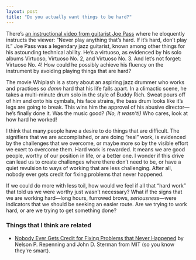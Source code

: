 ```yaml
---
layout: post
title: "Do you actually want things to be hard?"
---
```


There’s [an instructional video from guitarist Joe Pass](https://youtube.com/shorts/1pmlWDUOcAY?si=fVpgLT3VX5xWcSPV) where he eloquently instructs the viewer: “Never play anything that’s hard. If it’s hard, don’t play it.” Joe Pass was a legendary jazz guitarist, known among other things for his astounding technical ability. He’s a virtuoso, as evidenced by his solo albums Virtuoso, Virtuoso No. 2, and Virtuoso No. 3. And let’s not forget: Virtuoso No. 4! How could he possibly achieve his fluency on the instrument by avoiding playing things that are hard?

The movie Whiplash is a story about an aspiring jazz drummer who works and practices so _damn_ hard that his life falls apart. In a climactic scene, he takes a multi-minute drum solo in the style of Buddy Rich. Sweat pours off of him and onto his cymbals, his face strains, the bass drum looks like it’s legs are going to break. This wins him the approval of his abusive director—he’s finally done it. Was the music good? _(No, it wasn't!)_ Who cares, look at how hard he worked!

I think that many people have a desire to do things that are difficult. The signifiers that we are accomplished, or are doing “real” work, is evidenced by the challenges that we overcome, or maybe more so by the visible effort we exert to overcome them. Hard work is rewarded. It means we are good people, worthy of our position in life, or a better one. I wonder if this drive can lead us to create challenges where there don’t need to be, or have a quiet revulsion to ways of working that are less challenging. After all, nobody ever gets credit for fixing problems that never happened.

If we could do more with less toil, how would we feel if all that “hard work” that told us we were worthy just wasn’t necessary? What if the signs that we are working hard—long hours, furrowed brows, _seriousness_—were indicators that we should be seeking an easier route. Are we trying to work hard, or are we trying to get something done?

### Things that I think are related

- [Nobody Ever Gets Credit for Fixing Problems that Never Happened](https://web.mit.edu/nelsonr/www/Repenning=Sterman_CMR_su01_.pdf) by Nelson P. Repenning and John D. Sterman from MIT (so you know they're smart).

